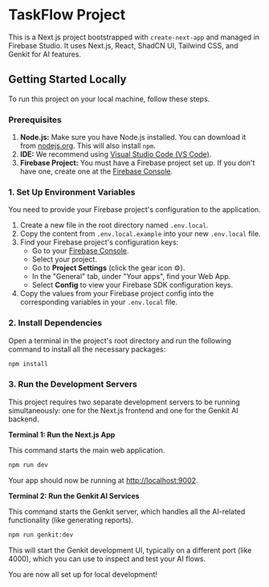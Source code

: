 # TaskFlow Project

This is a Next.js project bootstrapped with `create-next-app` and managed in Firebase Studio. It uses Next.js, React, ShadCN UI, Tailwind CSS, and Genkit for AI features.

## Getting Started Locally

To run this project on your local machine, follow these steps.

### Prerequisites

1.  **Node.js:** Make sure you have Node.js installed. You can download it from [nodejs.org](https://nodejs.org/). This will also install `npm`.
2.  **IDE:** We recommend using [Visual Studio Code (VS Code)](https://code.visualstudio.com/).
3.  **Firebase Project:** You must have a Firebase project set up. If you don't have one, create one at the [Firebase Console](https://console.firebase.google.com/).

### 1. Set Up Environment Variables

You need to provide your Firebase project's configuration to the application.

1.  Create a new file in the root directory named `.env.local`.
2.  Copy the content from `.env.local.example` into your new `.env.local` file.
3.  Find your Firebase project's configuration keys:
    *   Go to your [Firebase Console](https://console.firebase.google.com/).
    *   Select your project.
    *   Go to **Project Settings** (click the gear icon ⚙️).
    *   In the "General" tab, under "Your apps", find your Web App.
    *   Select **Config** to view your Firebase SDK configuration keys.
4.  Copy the values from your Firebase project config into the corresponding variables in your `.env.local` file.

### 2. Install Dependencies

Open a terminal in the project's root directory and run the following command to install all the necessary packages:

```bash
npm install
```

### 3. Run the Development Servers

This project requires two separate development servers to be running simultaneously: one for the Next.js frontend and one for the Genkit AI backend.

**Terminal 1: Run the Next.js App**

This command starts the main web application.

```bash
npm run dev
```

Your app should now be running at [http://localhost:9002](http://localhost:9002).

**Terminal 2: Run the Genkit AI Services**

This command starts the Genkit server, which handles all the AI-related functionality (like generating reports).

```bash
npm run genkit:dev
```

This will start the Genkit development UI, typically on a different port (like 4000), which you can use to inspect and test your AI flows.

You are now all set up for local development!